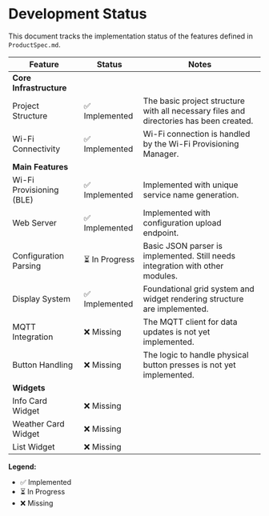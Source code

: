 # Development Status

This document tracks the implementation status of the features defined in `ProductSpec.md`.

| Feature                   | Status      | Notes                                                                                             |
| ------------------------- | ----------- | ------------------------------------------------------------------------------------------------- |
| **Core Infrastructure**   |             |                                                                                                   |
| Project Structure         | ✅ Implemented | The basic project structure with all necessary files and directories has been created.            |
| Wi-Fi Connectivity        | ✅ Implemented | Wi-Fi connection is handled by the Wi-Fi Provisioning Manager.                                    |
| **Main Features**         |             |                                                                                                   |
| Wi-Fi Provisioning (BLE)  | ✅ Implemented | Implemented with unique service name generation.                                                  |
| Web Server                | ✅ Implemented | Implemented with configuration upload endpoint.                                                   |
| Configuration Parsing     | ⏳ In Progress | Basic JSON parser is implemented. Still needs integration with other modules.                     |
| Display System            | ✅ Implemented | Foundational grid system and widget rendering structure are implemented.                           |
| MQTT Integration          | ❌ Missing  | The MQTT client for data updates is not yet implemented.                                          |
| Button Handling           | ❌ Missing  | The logic to handle physical button presses is not yet implemented.                                 |
| **Widgets**               |             |                                                                                                   |
| Info Card Widget          | ❌ Missing  |                                                                                                   |
| Weather Card Widget       | ❌ Missing  |                                                                                                   |
| List Widget               | ❌ Missing  |                                                                                                   |

**Legend:**
- ✅ Implemented
- ⏳ In Progress
- ❌ Missing
